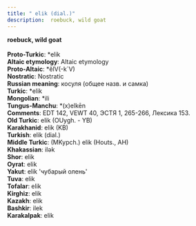 ```yaml
---
title: " elik (dial.)"
description:  roebuck, wild goat
---
```

<p data-pagefind-weight="0.5">
<strong> roebuck, wild goat</strong><br><br>
<strong>Proto-Turkic</strong>:  *elik<br>
<strong>Altaic etymology</strong>:  Altaic etymology<br>
<strong> Proto-Altaic</strong>:  *ĕlV(-k`V)<br>
<strong>Nostratic</strong>:  Nostratic<br>
<strong>Russian meaning</strong>:  косуля (общее назв. и самка)<br>
<strong>Turkic</strong>:  *elik<br>
<strong>Mongolian</strong>:  *ili<br>
<strong>Tungus-Manchu</strong>:  *(x)elkēn<br>
<strong>Comments</strong>:  EDT 142, VEWT 40, ЭСТЯ 1, 265-266, Лексика 153.<br>
<strong>Old Turkic</strong>:  elik (OUygh. - YB)<br>
<strong>Karakhanid</strong>:  elik (KB)<br>
<strong>Turkish</strong>:  elik (dial.)<br>
<strong>Middle Turkic</strong>:  (MKypch.) elik (Houts., AH)<br>
<strong>Khakassian</strong>:  ilǝk<br>
<strong>Shor</strong>:  elik<br>
<strong>Oyrat</strong>:  elik<br>
<strong>Yakut</strong>:  elik 'чубарый олень'<br>
<strong>Tuva</strong>:  elik<br>
<strong>Tofalar</strong>:  elik<br>
<strong>Kirghiz</strong>:  elik<br>
<strong>Kazakh</strong>:  elik<br>
<strong>Bashkir</strong>:  ilek<br>
<strong>Karakalpak</strong>:  elik<br>

</p>
